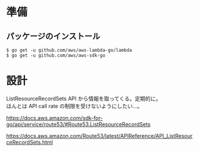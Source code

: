 # 準備
## パッケージのインストール
```
$ go get -u github.com/aws/aws-lambda-go/lambda
$ go get -u github.com/aws/aws-sdk-go
```

# 設計
ListResourceRecordSets API から情報を取ってくる。定期的に。  
ほんとは API call rate の制限を受けないようにしたい…。  

https://docs.aws.amazon.com/sdk-for-go/api/service/route53/#Route53.ListResourceRecordSets

https://docs.aws.amazon.com/Route53/latest/APIReference/API_ListResourceRecordSets.html

